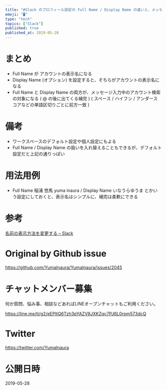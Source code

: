 ```yaml
---
title: "#Slack のプロフィール設定の Full Name / Display Name の違いと、メッセージ入力中のアカウント名補完の甘い関係"
emoji: "🖥"
type: "tech"
topics: ["Slack"]
published: true
published_at: 2019-05-28
---
```


# まとめ

- Full Name が アカウントの表示名になる
- Display Name (オプション) を設定すると、そちらがアカウントの表示名になる
- Full Name と Display Name の両方が、メッセージ入力中のアカウント検索の対象になる ( @ の後に出てくる補完 ) ( スペース / ハイフン / アンダースコアなどの単語区切りごとに前方一致 )

# 備考

- ワークスペースのデフォルト設定や個人設定にもよる
- Full Name / Display Name の扱いを入れ替えることもできるが、デフォルト設定だと上記の通りっぽい


# 用法用例

- Full Name 稲浦 悠馬 yuma inaura / Display Name いなうらゆうま とかいう設定にしておくと、表示名はシンプルに、補完は柔軟にできる


# 参考

[名前の表示方法を変更する – Slack](https://get.slack.help/hc/ja/articles/115004692303-%E5%90%8D%E5%89%8D%E3%81%AE%E8%A1%A8%E7%A4%BA%E6%96%B9%E6%B3%95%E3%82%92%E5%A4%89%E6%9B%B4%E3%81%99%E3%82%8B)

# Original by Github issue

https://github.com/YumaInaura/YumaInaura/issues/2045








<!-- Update From Qiita API -->

# チャットメンバー募集


何か質問、悩み事、相談などあればLINEオープンチャットもご利用ください。

https://line.me/ti/g2/eEPltQ6Tzh3pYAZV8JXKZqc7PJ6L0rpm573dcQ





# Twitter


https://twitter.com/YumaInaura


<!-- Update From Qiita API -->



# 公開日時

2019-05-28
